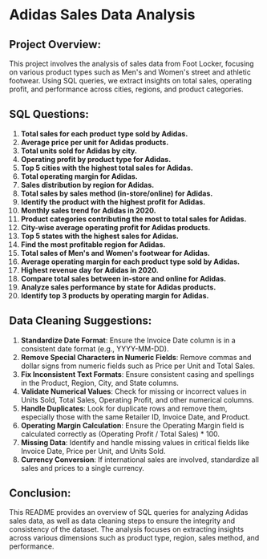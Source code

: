 
# Adidas Sales Data Analysis

## Project Overview:
This project involves the analysis of sales data from Foot Locker, focusing on various product types such as Men's and Women's street and athletic footwear. Using SQL queries, we extract insights on total sales, operating profit, and performance across cities, regions, and product categories.

## SQL Questions:
1. **Total sales for each product type sold by Adidas.**
2. **Average price per unit for Adidas products.**
3. **Total units sold for Adidas by city.**
4. **Operating profit by product type for Adidas.**
5. **Top 5 cities with the highest total sales for Adidas.**
6. **Total operating margin for Adidas.**
7. **Sales distribution by region for Adidas.**
8. **Total sales by sales method (in-store/online) for Adidas.**
9. **Identify the product with the highest profit for Adidas.**
10. **Monthly sales trend for Adidas in 2020.**
11. **Product categories contributing the most to total sales for Adidas.**
12. **City-wise average operating profit for Adidas products.**
13. **Top 5 states with the highest sales for Adidas.**
14. **Find the most profitable region for Adidas.**
15. **Total sales of Men's and Women's footwear for Adidas.**
16. **Average operating margin for each product type sold by Adidas.**
17. **Highest revenue day for Adidas in 2020.**
18. **Compare total sales between in-store and online for Adidas.**
19. **Analyze sales performance by state for Adidas products.**
20. **Identify top 3 products by operating margin for Adidas.**

## Data Cleaning Suggestions:
1. **Standardize Date Format**: Ensure the Invoice Date column is in a consistent date format (e.g., YYYY-MM-DD).
2. **Remove Special Characters in Numeric Fields**: Remove commas and dollar signs from numeric fields such as Price per Unit and Total Sales.
3. **Fix Inconsistent Text Formats**: Ensure consistent casing and spellings in the Product, Region, City, and State columns.
4. **Validate Numerical Values**: Check for missing or incorrect values in Units Sold, Total Sales, Operating Profit, and other numerical columns.
5. **Handle Duplicates**: Look for duplicate rows and remove them, especially those with the same Retailer ID, Invoice Date, and Product.
6. **Operating Margin Calculation**: Ensure the Operating Margin field is calculated correctly as (Operating Profit / Total Sales) * 100.
7. **Missing Data**: Identify and handle missing values in critical fields like Invoice Date, Price per Unit, and Units Sold.
8. **Currency Conversion**: If international sales are involved, standardize all sales and prices to a single currency.

## Conclusion:
This README provides an overview of SQL queries for analyzing Adidas sales data, as well as data cleaning steps to ensure the integrity and consistency of the dataset. The analysis focuses on extracting insights across various dimensions such as product type, region, sales method, and performance.
